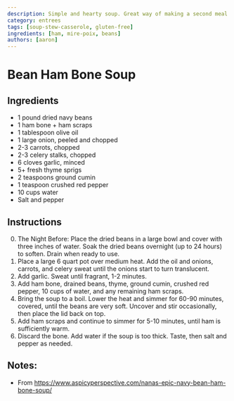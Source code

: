```yaml
---
description: Simple and hearty soup. Great way of making a second meal out of spiral-sliced ham.
category: entrees
tags: [soup-stew-casserole, gluten-free]
ingredients: [ham, mire-poix, beans]
authors: [aaron]
---
```


# Bean Ham Bone Soup

## Ingredients

- 1 pound dried navy beans
- 1 ham bone + ham scraps
- 1 tablespoon olive oil
- 1 large onion, peeled and chopped
- 2-3 carrots, chopped
- 2-3 celery stalks, chopped
- 6 cloves garlic, minced
- 5+ fresh thyme sprigs
- 2 teaspoons ground cumin
- 1 teaspoon crushed red pepper
- 10 cups water
- Salt and pepper

## Instructions

0. The Night Before: Place the dried beans in a large bowl and cover with three inches of water. Soak the dried beans overnight (up to 24 hours) to soften. Drain when ready to use.
1. Place a large 6 quart pot over medium heat. Add the oil and onions, carrots, and celery sweat until the onions start to turn translucent.
2. Add garlic. Sweat until fragrant, 1-2 minutes.
3. Add ham bone, drained beans, thyme, ground cumin, crushed red pepper, 10 cups of water, and any remaining ham scraps.
4. Bring the soup to a boil. Lower the heat and simmer for 60-90 minutes, covered, until the beans are very soft. Uncover and stir occasionally, then place the lid back on top.
5. Add ham scraps and continue to simmer for 5-10 minutes, until ham is sufficiently warm.
6. Discard the bone. Add water if the soup is too thick. Taste, then salt and pepper as needed.

## Notes:

- From <https://www.aspicyperspective.com/nanas-epic-navy-bean-ham-bone-soup/>
